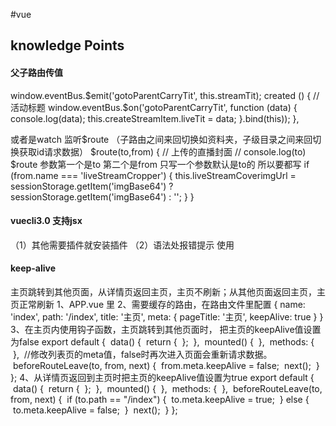 #vue
## knowledge Points
#### 父子路由传值 
window.eventBus.$emit('gotoParentCarryTit', this.streamTit);
created () {
// 活动标题
window.eventBus.$on('gotoParentCarryTit', function (data) {
console.log(data);
this.createStreamItem.liveTit = data;
}.bind(this));
},

或者是watch 监听$route （子路由之间来回切换如资料夹，子级目录之间来回切换获取id请求数据）
$route(to,from) {
// 上传的直播封面
// console.log(to) $route 参数第一个是to 第二个是from 只写一个参数默认是to的 所以要都写
if (from.name === 'liveStreamCropper') {
this.liveStreamCoverimgUrl = sessionStorage.getItem('imgBase64') ? sessionStorage.getItem('imgBase64') : '';
}
}


#### vuecli3.0 支持jsx 
（1）其他需要插件就安装插件 
（2）语法处报错提示 使用<script type="text/jsx"></script> 


#### keep-alive
主页跳转到其他页面，从详情页返回主页，主页不刷新；从其他页面返回主页，主页正常刷新
1、APP.vue  里
<keep-alive> 
<router-view v-if="$route.meta.keepAlive"></router-view> 
</keep-alive> 
<router-view v-if="!$route.meta.keepAlive"></router-view>
 2、需要缓存的路由，在路由文件里配置
{ 
name: 'index', 
path: '/index', 
title: '主页', 
meta: { 
    pageTitle: '主页', 
    keepAlive: true 
  } 
}
3、在主页内使用钩子函数，主页跳转到其他页面时，
把主页的keepAlive值设置为false
export default {
 data() {
 return {
 };
 },
 mounted() {
 },
 methods: {
 },
 //修改列表页的meta值，false时再次进入页面会重新请求数据。
 beforeRouteLeave(to, from, next) {
 from.meta.keepAlive = false;
 next();
 }
};
 4、从详情页返回到主页时把主页的keepAlive值设置为true
export default {
 data() {
 return {
 };
 },
 mounted() {
 },
 methods: {
 },
 beforeRouteLeave(to, from, next) {
 if (to.path == "/index") {
 to.meta.keepAlive = true;
 } else {
 to.meta.keepAlive = false;
 }
 next();
 }
};









